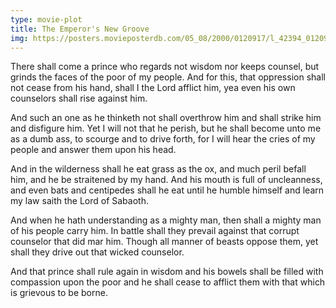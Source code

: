 ```yaml
---
type: movie-plot
title: The Emperor's New Groove
img: https://posters.movieposterdb.com/05_08/2000/0120917/l_42394_0120917_76a25cb5.jpg
---
```


There shall come a prince who regards not wisdom nor keeps counsel, but grinds the faces of the poor of my people. And for this, that oppression shall not cease from his hand, shall I the Lord afflict him, yea even his own counselors shall rise against him.

And such an one as he thinketh not shall overthrow him and shall strike him and disfigure him. Yet I will not that he perish, but he shall become unto me as a dumb ass, to scourge and to drive forth, for I will hear the cries of my people and answer them upon his head.

And in the wilderness shall he eat grass as the ox, and much peril befall him, and he be straitened by my hand. And his mouth is full of uncleanness, and even bats and centipedes shall he eat until he humble himself and learn my law saith the Lord of Sabaoth.

And when he hath understanding as a mighty man, then shall a mighty man of his people carry him. In battle shall they prevail against that corrupt counselor that did mar him. Though all manner of beasts oppose them, yet shall they drive out that wicked counselor.

And that prince shall rule again in wisdom and his bowels shall be filled with compassion upon the poor and he shall cease to afflict them with that which is grievous to be borne.
